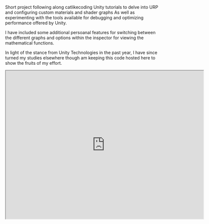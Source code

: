 Short project following along catlikecoding Unity tutorials to delve into URP and configuring custom materials and shader graphs
As well as experimenting with the tools available for debugging and optimizing performance offered by Unity.

I have included some additional persoanal features for switching between the different graphs and options within the inspector for viewing the mathematical functions.

In light of the stance from Unity Technologies in the past year, I have since turned my studies elsewhere though am keeping this code hosted here to show the fruits of my effort.

<iframe src="https://drive.google.com/file/d/1C6vWDe25d5zg9YRcxdNds5FYtJa_xF9r/preview" width="640" height="480" allow="autoplay"></iframe>
